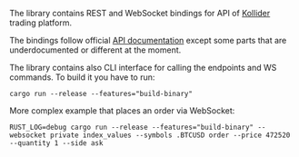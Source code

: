 The library contains REST and WebSocket bindings for API of [Kollider](https://kollider.xyz) trading platform.

The bindings follow official [API documentation](https://docs-api.kollider.xyz/) except some parts that are underdocumented or different at the moment.

The library contains also CLI interface for calling the endpoints and WS commands. To build it you have to run:
```
cargo run --release --features="build-binary"
```

More complex example that places an order via WebSocket:
```
RUST_LOG=debug cargo run --release --features="build-binary" -- websocket private index_values --symbols .BTCUSD order --price 472520 --quantity 1 --side ask
```